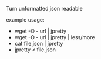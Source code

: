 Turn unformatted json readable

example usage:
- wget -O - url | jpretty
- wget -O - url | jpretty | less/more
- cat file.json | jpretty 
- jpretty < file.json
